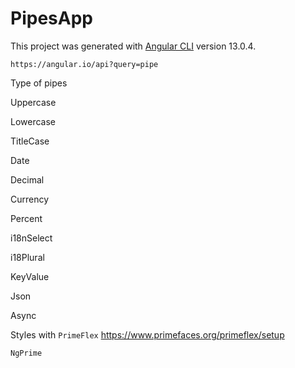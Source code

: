 # PipesApp

This project was generated with [Angular CLI](https://github.com/angular/angular-cli) version 13.0.4.

`https://angular.io/api?query=pipe`

Type of pipes

Uppercase

Lowercase

TitleCase

Date

Decimal

Currency

Percent

i18nSelect

i18Plural

KeyValue

Json

Async

Styles with
`PrimeFlex` https://www.primefaces.org/primeflex/setup

`NgPrime`